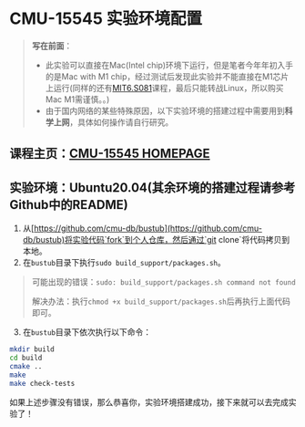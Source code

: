 # CMU-15545 实验环境配置


<!--more-->

> **写在前面**：
> + 此实验可以直接在Mac(Intel chip)环境下运行，但是笔者今年年初入手的是Mac with M1 chip，经过测试后发现此实验并不能直接在M1芯片上运行(同样的还有[MIT6.S081](https://pdos.csail.mit.edu/6.S081/2020/)课程，最后只能转战Linux，所以购买Mac M1需谨慎。。)
> + 由于国内网络的某些特殊原因，以下实验环境的搭建过程中需要用到**科学上网**，具体如何操作请自行研究。

## 课程主页：[CMU-15545 HOMEPAGE](https://15445.courses.cs.cmu.edu/fall2020/)

## 实验环境：Ubuntu20.04(其余环境的搭建过程请参考Github中的README)

1. 从[https://github.com/cmu-db/bustub](https://github.com/cmu-db/bustub)将实验代码`fork`到个人仓库，然后通过`git clone`将代码拷贝到本地。
2. 在`bustub`目录下执行`sudo build_support/packages.sh`。

> 可能出现的错误：`sudo: build_support/packages.sh command not found`
>
> 解决办法：执行`chmod +x build_support/packages.sh`后再执行上面代码即可。

3. 在`bustub`目录下依次执行以下命令：

~~~bash
mkdir build
cd build
cmake ..
make
make check-tests
~~~

如果上述步骤没有错误，那么恭喜你，实验环境搭建成功，接下来就可以去完成实验了！
